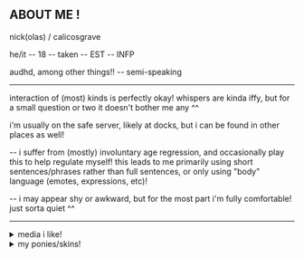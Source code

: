 ## ABOUT ME !

nick(olas) / calicosgrave

he/it -- 18 -- taken -- EST -- INFP

audhd, among other things!! -- semi-speaking
-- -- --
interaction of (most) kinds is perfectly okay! whispers are kinda iffy, but for a small question or two it doesn't bother me any ^^

i'm usually on the safe server, likely at docks, but i can be found in other places as well!

-- i suffer from (mostly) involuntary age regression, and occasionally play this to help regulate myself! this leads to me primarily using short sentences/phrases rather than full sentences, or only using "body" language (emotes, expressions, etc)!

-- i may appear shy or awkward, but for the most part i'm fully comfortable! just sorta quiet ^^
-- -- --
<details>
<summary>media i like!</summary>

- my little pony, primarily g4 but i like the older generations as well, just don't interact with the content very much!

- warrior cats (1st-5th arc, i read maybe half of arc 6 LOL), especially worldbuilding/oc related content!

- spongebob, especially the older seasons!! my favorite episode is culture shock/F.U.N. (s1ep10) :D

- pokemon! i'm sorta new to the fandom, but i've loved its worldbuilding and biology/creature designs since i was super young ^^
</details>
<details>
<summary>my ponies/skins!</summary>
this is a wip!! i'll show off the skins i'm usually using as well as a small description for each ^^
</details>
